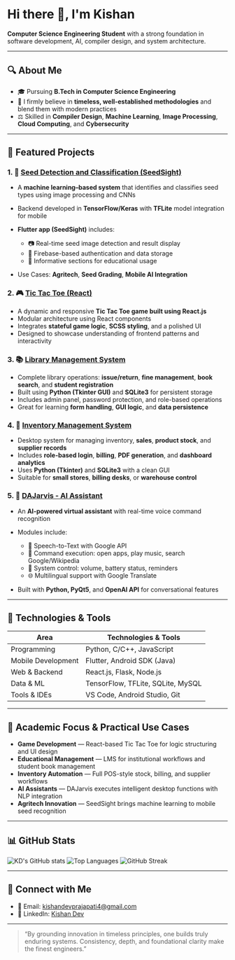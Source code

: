 # Hi there 👋, I'm Kishan

**Computer Science Engineering Student** with a strong foundation in software development, AI, compiler design, and system architecture.

---

## 🔍 About Me

* 🎓 Pursuing **B.Tech in Computer Science Engineering**
* 🧠 I firmly believe in **timeless, well-established methodologies** and blend them with modern practices
* ⚖️ Skilled in **Compiler Design**, **Machine Learning**, **Image Processing**, **Cloud Computing**, and **Cybersecurity**

---

## 📂 Featured Projects

### 1. 🌾 [Seed Detection and Classification (SeedSight)](https://github.com/smriti2805/seed/tree/recover-e5192e1)

* A **machine learning–based system** that identifies and classifies seed types using image processing and CNNs
* Backend developed in **TensorFlow/Keras** with **TFLite** model integration for mobile
* **Flutter app (SeedSight)** includes:

  * 📷 Real-time seed image detection and result display
  * 🔐 Firebase-based authentication and data storage
  * 📖 Informative sections for educational usage
* Use Cases: **Agritech**, **Seed Grading**, **Mobile AI Integration**

### 2. 🎮 [Tic Tac Toe (React)](https://github.com/kishandev2509/tic_tac_toe)

* A dynamic and responsive **Tic Tac Toe game built using React.js**
* Modular architecture using React components
* Integrates **stateful game logic**, **SCSS styling**, and a polished UI
* Designed to showcase understanding of frontend patterns and interactivity

### 3. 📚 [Library Management System](https://github.com/kishandev2509/LMS)

* Complete library operations: **issue/return**, **fine management**, **book search**, and **student registration**
* Built using **Python (Tkinter GUI)** and **SQLite3** for persistent storage
* Includes admin panel, password protection, and role-based operations
* Great for learning **form handling**, **GUI logic**, and **data persistence**

### 4. 💼 [Inventory Management System](https://github.com/kishandev2509/Inventory-Management-System)

* Desktop system for managing inventory, **sales**, **product stock**, and **supplier records**
* Includes **role-based login**, **billing**, **PDF generation**, and **dashboard analytics**
* Uses **Python (Tkinter)** and **SQLite3** with a clean GUI
* Suitable for **small stores**, **billing desks**, or **warehouse control**

### 5. 🤖 [DAJarvis - AI Assistant](https://github.com/kishandev2509/DAJarvis)

* An **AI-powered virtual assistant** with real-time voice command recognition
* Modules include:

  * 📝 Speech-to-Text with Google API
  * 🔧 Command execution: open apps, play music, search Google/Wikipedia
  * 🔌 System control: volume, battery status, reminders
  * 🌐 Multilingual support with Google Translate
* Built with **Python, PyQt5**, and **OpenAI API** for conversational features

---

## 🧰 Technologies & Tools

| Area               | Technologies & Tools              |
| ------------------ | --------------------------------- |
| Programming        | Python, C/C++, JavaScript         |
| Mobile Development | Flutter, Android SDK (Java)       |
| Web & Backend      | React.js, Flask, Node.js          |
| Data & ML          | TensorFlow, TFLite, SQLite, MySQL |
| Tools & IDEs       | VS Code, Android Studio, Git      |

---

## 🎯 Academic Focus & Practical Use Cases

* **Game Development** — React-based Tic Tac Toe for logic structuring and UI design
* **Educational Management** — LMS for institutional workflows and student book management
* **Inventory Automation** — Full POS-style stock, billing, and supplier workflows
* **AI Assistants** — DAJarvis executes intelligent desktop functions with NLP integration
* **Agritech Innovation** — SeedSight brings machine learning to mobile seed recognition

---

## 📊 GitHub Stats

![KD's GitHub stats](https://github-readme-stats.vercel.app/api?username=kishandev2509\&show_icons=true\&theme=default)
![Top Languages](https://github-readme-stats.vercel.app/api/top-langs/?username=kishandev2509\&layout=compact)
![GitHub Streak](https://streak-stats.demolab.com/?user=kishandev2509\&theme=default)

---

## 📢 Connect with Me

* 📧 Email: [kishandevprajapati4@gmail.com](mailto:kishandevprajapati4@gmail.com)
* 🔗 LinkedIn: [Kishan Dev](https://linkedin.com/in/kishan-dev-2567852a8/)

---

> “By grounding innovation in timeless principles, one builds truly enduring systems.
> Consistency, depth, and foundational clarity make the finest engineers.”
